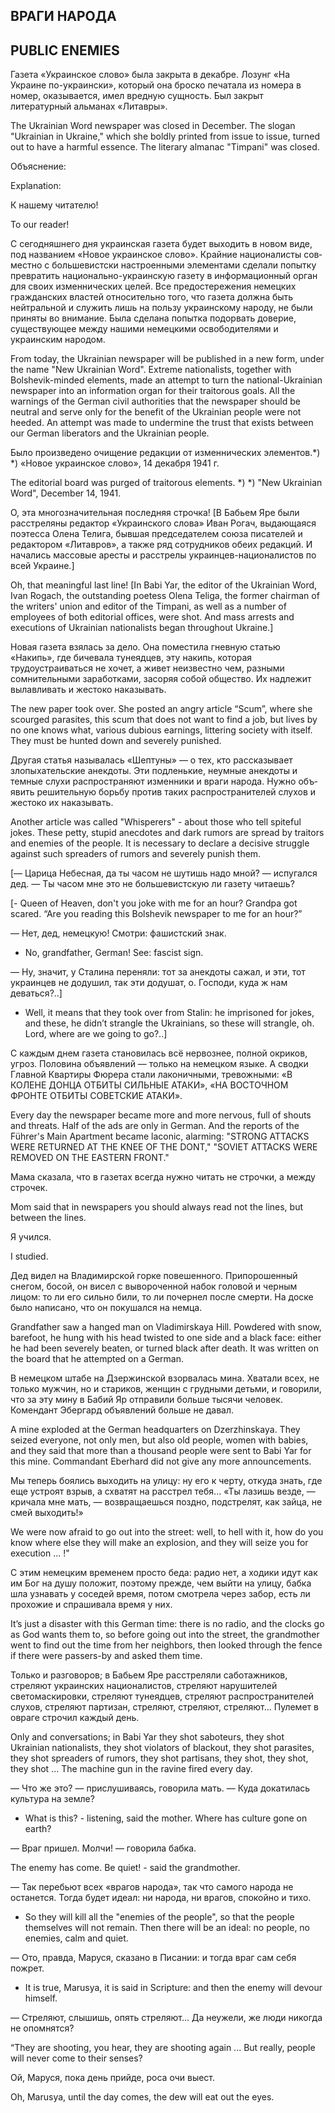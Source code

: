 ## ВРАГИ НАРОДА

## PUBLIC ENEMIES

Газета «Украинское слово» была закрыта в декаб­ре. Лозунг «На Украине по-украински», который она броско печатала из номера в номер, оказывается, имел вредную сущность. Был закрыт литературный альманах «Литавры».

The Ukrainian Word newspaper was closed in December. The slogan &quot;Ukrainian in Ukraine,&quot; which she boldly printed from issue to issue, turned out to have a harmful essence. The literary almanac &quot;Timpani&quot; was closed.

Объяснение:

Explanation:

К нашему читателю!

To our reader!

С сегодняшнего дня украинская газета будет выходить в новом виде, под названием «Новое украинское слово». Крайние националисты сов­местно с большевистски настроенными элемента­ми сделали попытку превратить национально-украинскую газету в информационный орган для своих изменнических целей. Все предостережения немецких гражданских властей относительно то­го, что газета должна быть нейтральной и слу­жить лишь на пользу украинскому народу, не были приняты во внимание. Была сделана по­пытка подорвать доверие, существующее между нашими немецкими освободителями и украинским народом.

From today, the Ukrainian newspaper will be published in a new form, under the name &quot;New Ukrainian Word&quot;. Extreme nationalists, together with Bolshevik-minded elements, made an attempt to turn the national-Ukrainian newspaper into an information organ for their traitorous goals. All the warnings of the German civil authorities that the newspaper should be neutral and serve only for the benefit of the Ukrainian people were not heeded. An attempt was made to undermine the trust that exists between our German liberators and the Ukrainian people.

Было произведено очищение редакции от из­меннических элементов.*) *) «Новое украинское слово», 14 декабря 1941 г.

The editorial board was purged of traitorous elements. *) *) &quot;New Ukrainian Word&quot;, December 14, 1941.

О, эта многозначительная последняя строчка! [В Бабьем Яре были расстреляны редактор «Ук­раинского слова» Иван Рогач, выдающаяся поэтесса Олена Телига, бывшая председателем союза писате­лей и редактором «Литавров», а также ряд сотрудни­ков обеих редакций. И начались массовые аресты и расстрелы украинцев-националистов по всей Ук­раине.]

Oh, that meaningful last line! [In Babi Yar, the editor of the Ukrainian Word, Ivan Rogach, the outstanding poetess Olena Teliga, the former chairman of the writers&#39; union and editor of the Timpani, as well as a number of employees of both editorial offices, were shot. And mass arrests and executions of Ukrainian nationalists began throughout Ukraine.]

Новая газета взялась за дело. Она поместила гнев­ную статью «Накипь», где бичевала тунеядцев, эту накипь, которая трудоустраиваться не хочет, а жи­вет неизвестно чем, разными сомнительными зара­ботками, засоряя собой общество. Их надлежит вы­лавливать и жестоко наказывать.

The new paper took over. She posted an angry article “Scum”, where she scourged parasites, this scum that does not want to find a job, but lives by no one knows what, various dubious earnings, littering society with itself. They must be hunted down and severely punished.

Другая статья называлась «Шептуны» — о тех, кто рассказывает злопыхательские анекдоты. Эти подленькие, неумные анекдоты и темные слухи рас­пространяют изменники и враги народа. Нужно объ­явить решительную борьбу против таких распрост­ранителей слухов и жестоко их наказывать.

Another article was called &quot;Whisperers&quot; - about those who tell spiteful jokes. These petty, stupid anecdotes and dark rumors are spread by traitors and enemies of the people. It is necessary to declare a decisive struggle against such spreaders of rumors and severely punish them.

[— Царица Небесная, да ты часом не шутишь надо мной? — испугался дед. — Ты часом мне это не большевистскую ли газету читаешь?

[- Queen of Heaven, don&#39;t you joke with me for an hour? Grandpa got scared. “Are you reading this Bolshevik newspaper to me for an hour?”

— Нет, дед, немецкую! Смотри: фашистский знак.

- No, grandfather, German! See: fascist sign.

— Ну, значит, у Сталина переняли: тот за анекдо­ты сажал, и эти, тот украинцев не додушил, так эти додушат, о. Господи, куда ж нам деваться?..]

- Well, it means that they took over from Stalin: he imprisoned for jokes, and these, he didn’t strangle the Ukrainians, so these will strangle, oh. Lord, where are we going to go?..]

С каждым днем газета становилась всё нервознее, полной окриков, угроз. Половина объявлений — только на немецком языке. А сводки Главной Квар­тиры Фюрера стали лаконичными, тревожными: «В КОЛЕНЕ ДОНЦА ОТБИТЫ СИЛЬНЫЕ АТАКИ», «НА ВОСТОЧНОМ ФРОНТЕ ОТБИТЫ СОВЕТСКИЕ АТАКИ».

Every day the newspaper became more and more nervous, full of shouts and threats. Half of the ads are only in German. And the reports of the Führer&#39;s Main Apartment became laconic, alarming: &quot;STRONG ATTACKS WERE RETURNED AT THE KNEE OF THE DONT,&quot; &quot;SOVIET ATTACKS WERE REMOVED ON THE EASTERN FRONT.&quot;

Мама сказала, что в газетах всегда нужно читать не строчки, а между строчек.

Mom said that in newspapers you should always read not the lines, but between the lines.

Я учился.

I studied.

Дед видел на Владимирской горке повешенного. Припорошенный снегом, босой, он висел с выворо­ченной набок головой и черным лицом: то ли его сильно били, то ли почернел после смерти. На доске было написано, что он покушался на немца.

Grandfather saw a hanged man on Vladimirskaya Hill. Powdered with snow, barefoot, he hung with his head twisted to one side and a black face: either he had been severely beaten, or turned black after death. It was written on the board that he attempted on a German.

В немецком штабе на Дзержинской взорвалась мина. Хватали всех, не только мужчин, но и стари­ков, женщин с грудными детьми, и говорили, что за эту мину в Бабий Яр отправили больше тысячи че­ловек. Комендант Эбергард объявлений больше не давал.

A mine exploded at the German headquarters on Dzerzhinskaya. They seized everyone, not only men, but also old people, women with babies, and they said that more than a thousand people were sent to Babi Yar for this mine. Commandant Eberhard did not give any more announcements.

Мы теперь боялись выходить на улицу: ну его к черту, откуда знать, где еще устроят взрыв, а схва­тят на расстрел тебя... «Ты лазишь везде, — кричала мне мать, — возвращаешься поздно, подстрелят, как зайца, не смей выходить!»

We were now afraid to go out into the street: well, to hell with it, how do you know where else they will make an explosion, and they will seize you for execution ... !&quot;

С этим немецким временем просто беда: радио нет, а ходики идут как им Бог на душу положит, поэто­му прежде, чем выйти на улицу, бабка шла узнавать у соседей время, потом смотрела через забор, есть ли прохожие и спрашивала время у них.

It’s just a disaster with this German time: there is no radio, and the clocks go as God wants them to, so before going out into the street, the grandmother went to find out the time from her neighbors, then looked through the fence if there were passers-by and asked them time.

Только и разговоров; в Бабьем Яре расстреляли саботажников, стреляют украинских националистов, стреляют нарушителей светомаскировки, стреляют тунеядцев, стреляют распространителей слухов, стреляют партизан, стреляют, стреляют, стреляют... Пулемет в овраге строчил каждый день.

Only and conversations; in Babi Yar they shot saboteurs, they shot Ukrainian nationalists, they shot violators of blackout, they shot parasites, they shot spreaders of rumors, they shot partisans, they shot, they shot, they shot ... The machine gun in the ravine fired every day.

— Что же это? — прислушиваясь, говорила мать. — Куда докатилась культура на земле?

- What is this? - listening, said the mother. Where has culture gone on earth?

— Враг пришел. Молчи! — говорила бабка.

The enemy has come. Be quiet! - said the grandmother.

— Так перебьют всех «врагов народа», так что са­мого народа не останется. Тогда будет идеал: ни на­рода, ни врагов, спокойно и тихо.

- So they will kill all the &quot;enemies of the people&quot;, so that the people themselves will not remain. Then there will be an ideal: no people, no enemies, calm and quiet.

— Ото, правда, Маруся, сказано в Писании: и тогда враг сам себя пожрет.

- It is true, Marusya, it is said in Scripture: and then the enemy will devour himself.

— Стреляют, слышишь, опять стреляют... Да не­ужели, же люди никогда не опомнятся?

“They are shooting, you hear, they are shooting again ... But really, people will never come to their senses?

Ой, Маруся, пока день прийде, роса очи выест.

Oh, Marusya, until the day comes, the dew will eat out the eyes.

